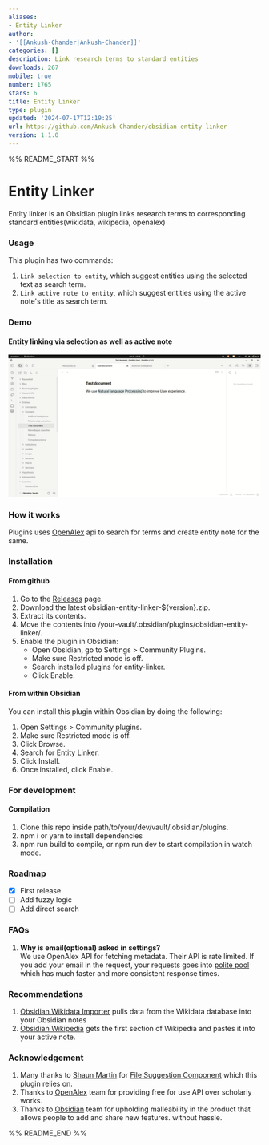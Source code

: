 ```yaml
---
aliases:
- Entity Linker
author:
- '[[Ankush-Chander|Ankush-Chander]]'
categories: []
description: Link research terms to standard entities
downloads: 267
mobile: true
number: 1765
stars: 6
title: Entity Linker
type: plugin
updated: '2024-07-17T12:19:25'
url: https://github.com/Ankush-Chander/obsidian-entity-linker
version: 1.1.0
---
```


%% README_START %%

# Entity Linker

Entity linker is an Obsidian plugin links research terms to corresponding standard entities(wikidata, wikipedia,
openalex)

### Usage

This plugin has two commands:

1. `Link selection to entity`, which suggest entities using the selected text as search term.
2. `Link active note to entity`, which suggest entities using the active note's title as search term.

### Demo
#### Entity linking via selection as well as active note
![Entity linker demo ](https://raw.githubusercontent.com/Ankush-Chander/obsidian-entity-linker/HEAD/demo/entity_linker.gif)

### How it works

Plugins uses [OpenAlex](https://docs.openalex.org/) api to search for terms and create entity note for the same.


### Installation

#### From github

1. Go to the [Releases](https://github.com/Ankush-Chander/obsidian-entity-linker/releases) page.
2. Download the latest obsidian-entity-linker-${version}.zip.
3. Extract its contents.
4. Move the contents into /your-vault/.obsidian/plugins/obsidian-entity-linker/.
5. Enable the plugin in Obsidian:
	- Open Obsidian, go to Settings > Community Plugins.
	- Make sure Restricted mode is off.
	- Search installed plugins for entity-linker.
	- Click Enable.

#### From within Obsidian

You can install this plugin within Obsidian by doing the following:

1. Open Settings > Community plugins.
2. Make sure Restricted mode is off.
3. Click Browse.
4. Search for Entity Linker.
5. Click Install.
6. Once installed, click Enable.

[//]: # (### Changelog)

### For development

#### Compilation

1. Clone this repo inside path/to/your/dev/vault/.obsidian/plugins.
2. npm i or yarn to install dependencies
3. npm run build to compile, or npm run dev to start compilation in watch mode.



### Roadmap

- [x] First release
- [ ] Add fuzzy logic
- [ ] Add direct search

### FAQs

1. **Why is email(optional) asked in settings?**  
   We use OpenAlex API for fetching metadata. Their API is rate limited. If you add your email in the request, your
   requests goes
   into [polite pool](https://docs.openalex.org/how-to-use-the-api/rate-limits-and-authentication#the-polite-pool) which
   has much faster and more consistent response times.

### Recommendations

1. [Obsidian Wikidata Importer](https://github.com/samwho/obsidian-wikidata-importer) pulls data from the Wikidata
   database into your Obsidian notes
2. [Obsidian Wikipedia](https://github.com/jmilldotdev/obsidian-wikipedia) gets the first section of Wikipedia and
   pastes it into your active note.

### Acknowledgement

1. Many thanks to [
Shaun Martin](https://github.com/inhumantsar) for [File Suggestion Component](https://github.com/inhumantsar/obsidian-file-suggestion-component) which this plugin relies on.
2. Thanks to [OpenAlex](https://openalex.org/) team for providing free for use API over scholarly works.
3. Thanks to [Obsidian](htts://obsidian.md]) team for upholding malleability in the product that allows people to add
   and share new features.
   without hassle.


%% README_END %%